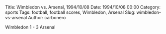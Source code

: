 Title: Wimbledon vs. Arsenal, 1994/10/08
Date: 1994/10/08 00:00
Category: sports
Tags: football, football scores, Wimbledon, Arsenal
Slug: wimbledon-vs-arsenal
Author: carbonero


Wimbledon 1 - 3 Arsenal
